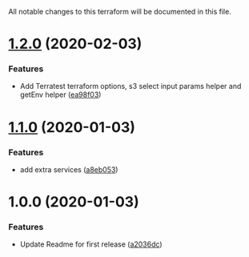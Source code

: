 All notable changes to this terraform will be documented in this file.

# [1.2.0](https://github.com/JoshiiSinfield/go-helpers/compare/v1.1.0...v1.2.0) (2020-02-03)


### Features

* Add Terratest terraform options, s3 select input params helper and getEnv helper ([ea98f03](https://github.com/JoshiiSinfield/go-helpers/commit/ea98f0343842b1520fbcdf3369794c79bb25792a))

# [1.1.0](https://github.com/JoshiiSinfield/go-helpers/compare/v1.0.0...v1.1.0) (2020-01-03)


### Features

* add extra services ([a8eb053](https://github.com/JoshiiSinfield/go-helpers/commit/a8eb053df62159303b742f99645fabc55ece4ad9))

# 1.0.0 (2020-01-03)


### Features

* Update Readme for first release ([a2036dc](https://github.com/JoshiiSinfield/go-helpers/commit/a2036dcb38050db3ce0e64badeb54e2934f24803))
